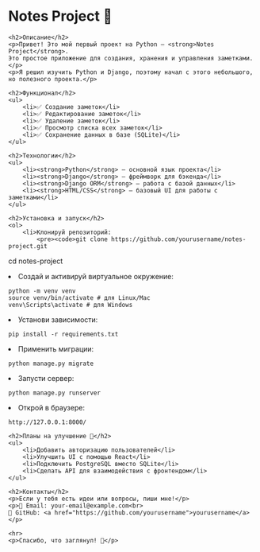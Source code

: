 <h1>Notes Project 📝</h1>
    
    <h2>Описание</h2>
    <p>Привет! Это мой первый проект на Python — <strong>Notes Project</strong>. 
    Это простое приложение для создания, хранения и управления заметками.</p>
    <p>Я решил изучить Python и Django, поэтому начал с этого небольшого, но полезного проекта.</p>

    <h2>Функционал</h2>
    <ul>
        <li>✅ Создание заметок</li>
        <li>✅ Редактирование заметок</li>
        <li>✅ Удаление заметок</li>
        <li>✅ Просмотр списка всех заметок</li>
        <li>✅ Сохранение данных в базе (SQLite)</li>
    </ul>

    <h2>Технологии</h2>
    <ul>
        <li><strong>Python</strong> — основной язык проекта</li>
        <li><strong>Django</strong> — фреймворк для бэкенда</li>
        <li><strong>Django ORM</strong> — работа с базой данных</li>
        <li><strong>HTML/CSS</strong> — базовый UI для работы с заметками</li>
    </ul>

    <h2>Установка и запуск</h2>
    <ol>
        <li>Клонируй репозиторий:
            <pre><code>git clone https://github.com/yourusername/notes-project.git

cd notes-project</code></pre>
</li>
<li>Создай и активируй виртуальное окружение:
<pre><code>python -m venv venv
source venv/bin/activate # для Linux/Mac
venv\Scripts\activate # для Windows</code></pre>
</li>
<li>Установи зависимости:
<pre><code>pip install -r requirements.txt</code></pre>
</li>
<li>Применить миграции:
<pre><code>python manage.py migrate</code></pre>
</li>
<li>Запусти сервер:
<pre><code>python manage.py runserver</code></pre>
</li>
<li>Открой в браузере:
<pre><code>http://127.0.0.1:8000/</code></pre>
</li>
</ol>

    <h2>Планы на улучшение 🚀</h2>
    <ul>
        <li>Добавить авторизацию пользователей</li>
        <li>Улучшить UI с помощью React</li>
        <li>Подключить PostgreSQL вместо SQLite</li>
        <li>Сделать API для взаимодействия с фронтендом</li>
    </ul>

    <h2>Контакты</h2>
    <p>Если у тебя есть идеи или вопросы, пиши мне!</p>
    <p>📧 Email: your-email@example.com<br>
    🐙 GitHub: <a href="https://github.com/yourusername">yourusername</a></p>

    <hr>
    <p>Спасибо, что заглянул! 🚀</p>
